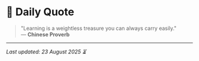 # 📜 Daily Quote

> "Learning is a weightless treasure you can always carry easily."  
> — **Chinese Proverb**

---

_Last updated: 23 August 2025 ⏳_
